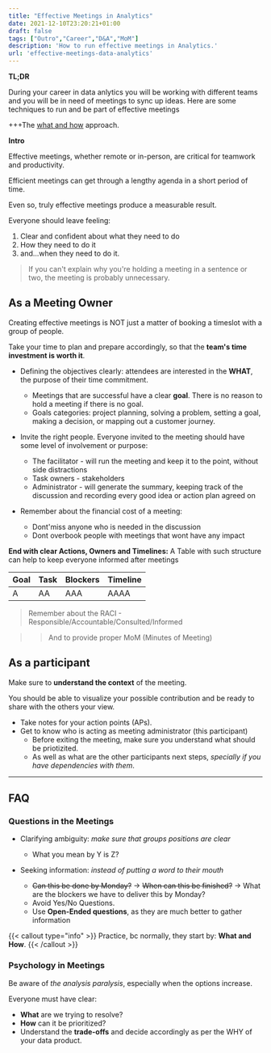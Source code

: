 ```yaml
---
title: "Effective Meetings in Analytics"
date: 2021-12-10T23:20:21+01:00
draft: false
tags: ["Outro","Career","D&A","MoM"]
description: 'How to run effective meetings in Analytics.'
url: 'effective-meetings-data-analytics'
---
```


**TL;DR**

During your career in data anlytics you will be working with different teams and you will be in need of meetings to sync up ideas. Here are some techniques to run and be part of effective meetings

+++The [what and how](#psychology-in-meetings) approach.

**Intro**

Effective meetings, whether remote or in-person, are critical for teamwork and productivity.

Efficient meetings can get through a lengthy agenda in a short period of time. 

Even so, truly effective meetings produce a measurable result.

Everyone should leave feeling:

1. Clear and confident about what they need to do
2. How they need to do it
3. and...when they need to do it.

> If you can't explain why you're holding a meeting in a sentence or two, the meeting is probably unnecessary.

## As a Meeting Owner

Creating effective meetings is NOT just a matter of booking a timeslot with a group of people.

Take your time to plan and prepare accordingly, so that the **team's time investment is worth it**.

* Defining the objectives clearly: attendees are interested in the **WHAT**, the purpose of their time commitment.
    * Meetings that are successful have a clear **goal**. There is no reason to hold a meeting if there is no goal.  
    * Goals categories: project planning, solving a problem, setting a goal, making a decision, or mapping out a customer journey.

* Invite the right people. Everyone invited to the meeting should have some level of involvement or purpose:
    * The facilitator - will run the meeting and keep it to the point, without side distractions
    * Task owners - stakeholders
    * Administrator - will generate the summary, keeping track of the discussion and recording every good idea or action plan agreed on

* Remember about the financial cost of a meeting:
    * Dont'miss anyone who is needed in the discussion
    * Dont overbook people with meetings that wont have any impact

**End with clear Actions, Owners and Timelines:** A Table with such structure can help to keep everyone informed after meetings

| Goal | Task | Blockers | Timeline |
|------|------|----------|----------|
|  A    |  AA | AAA      |    AAAA  | 

> Remember about the RACI - Responsible/Accountable/Consulted/Informed

> > And to provide proper MoM (Minutes of Meeting)

## As a participant

Make sure to **understand the context** of the meeting.

You should be able to visualize your possible contribution and be ready to share with the others your view.

* Take notes for your action points (APs).
* Get to know who is acting as meeting administrator (this participant)
    - Before exiting the meeting, make sure you understand what should be priotizited.
    - As well as what are the other participants next steps, *specially if you have dependencies with them*.

---

## FAQ

### Questions in the Meetings

* Clarifying ambiguity: *make sure that groups positions are clear*
    * What you mean by Y is Z?

* Seeking information: *instead of putting a word to their mouth*
    * ~~Can this be done by Monday?~~ -> ~~When can this be finished?~~ -> What are the blockers we have to deliver this by Monday?
    * Avoid Yes/No Questions. 
    * Use **Open-Ended questions**, as they are much better to gather information

{{< callout type="info" >}}
Practice, bc normally, they start by: **What and How**.
{{< /callout >}}

### Psychology in Meetings

Be aware of *the analysis paralysis*, especially when the options increase.

Everyone must have clear:

- **What** are we trying to resolve?
- **How** can it be prioritized?
- Understand the **trade-offs** and decide accordingly as per the WHY of your data product.